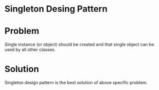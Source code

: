 # Singleton Desing Pattern

# Problem
Single instance (or object) should be created and that single object can be used by all other classes.

# Solution
Singleton design pattern is the best solution of above specific problem.
